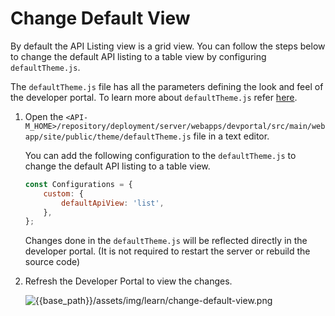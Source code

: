 # Change Default View

By default the API Listing view is a grid view. You can follow the steps below to change the default API listing to a table view by configuring `defaultTheme.js`.

The `defaultTheme.js` file has all the parameters defining the look and feel of the developer portal. To learn more about `defaultTheme.js` refer [here]({{base_path}}/reference/customize-product/customizations/customizing-the-developer-portal/overriding-developer-portal-theme/#global-theming).

1. Open the `<API-M_HOME>/repository/deployment/server/webapps/devportal/src/main/webapp/site/public/theme/defaultTheme.js` file in a text editor.

    You can add the following configuration to the `defaultTheme.js` to change the default API listing to a table view.

    ```js
    const Configurations = {
        custom: {
            defaultApiView: 'list',
        },
    };
    ```

    Changes done in the `defaultTheme.js` will be reflected directly in the developer portal. (It is not required to restart the server or rebuild the source code) 

2. Refresh the Developer Portal to view the changes.

    ![{{base_path}}/assets/img/learn/change-default-view.png]({{base_path}}/assets/img/learn/change-default-view.png)
